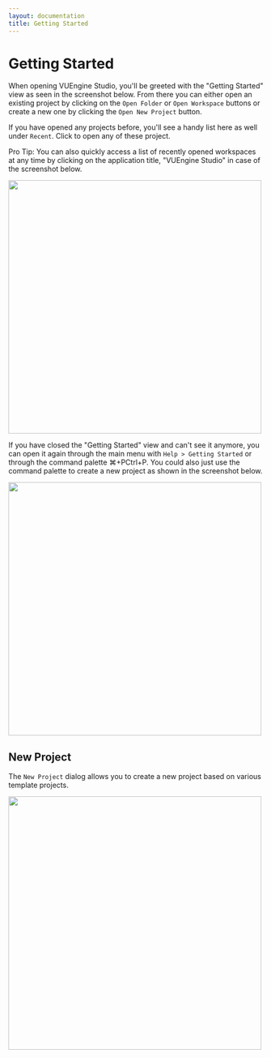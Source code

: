 ```yaml
---
layout: documentation
title: Getting Started
---
```


# Getting Started

When opening VUEngine Studio, you'll be greeted with the "Getting Started" view as seen in the screenshot below. From there you can either open an existing project by clicking on the `Open Folder` or `Open Workspace` buttons or create a new one by clicking the `Open New Project` button.

If you have opened any projects before, you'll see a handy list here as well under `Recent`. Click to open any of these project.

Pro Tip: You can also quickly access a list of recently opened workspaces at any time by clicking on the application title, "VUEngine Studio" in case of the screenshot below.

<img src="/documentation/images/getting-started/VUEngine-Studio-Getting-Started.png" width="500" class="mcsht" />

If you have closed the "Getting Started" view and can't see it anymore, you can open it again through the main menu with `Help > Getting Started` or through the command palette <span class="keys target-os-osx">⌘+P</span><span class="keys target-os-not-osx">Ctrl+P</span>. You could also just use the command palette to create a new project as shown in the screenshot below.

<img src="/documentation/images/getting-started/VUEngine-Studio-Command-Palette-New-Project.png" width="500" class="mcsht" />

## New Project

The `New Project` dialog allows you to create a new project based on various template projects.

<img src="/documentation/images/getting-started/VUEngine-Studio-New-Project-Dialog.png" width="500" class="mcsht" />

